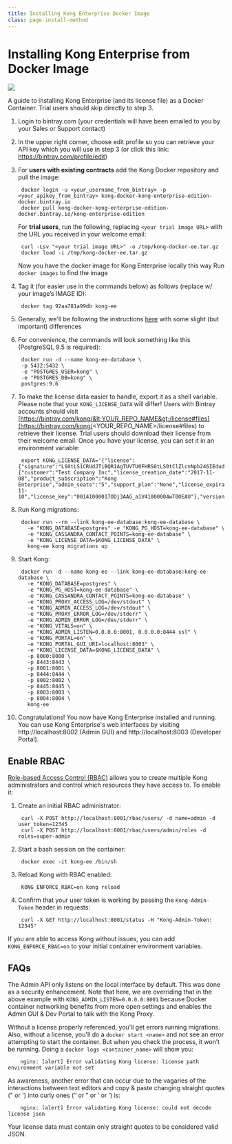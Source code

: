 ```yaml
---
title: Installing Kong Enterprise Docker Image
class: page-install-method
---
```


# Installing Kong Enterprise from Docker Image

<img src="/assets/images/distributions/docker.svg"/>

A guide to installing Kong Enterprise (and its license file) as a Docker Container. Trial users should skip directly to step 3.

1. Login to bintray.com (your credentials will have been emailed to you by your Sales or Support contact)

2. In the upper right corner, choose edit profile so you can retrieve your API key which you will use in step 3 (or click this link: https://bintray.com/profile/edit)

3. For **users with existing contracts** add the Kong Docker repository and pull the image:

        docker login -u <your_username_from_bintray> -p <your_apikey_from_bintray> kong-docker-kong-enterprise-edition-docker.bintray.io
        docker pull kong-docker-kong-enterprise-edition-docker.bintray.io/kong-enterprise-edition

    For **trial users**, run the following, replacing `<your trial image URL>` with the URL you received in your welcome email:

        curl -Lsv "<your trial image URL>" -o /tmp/kong-docker-ee.tar.gz
        docker load -i /tmp/kong-docker-ee.tar.gz


    Now you have the docker image for Kong Enterprise locally this way
    Run `docker images` to find the image

4. Tag it (for easier use in the commands below) as follows (replace w/ your image’s IMAGE ID):

        docker tag 92aa781a99db kong-ee

5. Generally, we'll be following the instructions [here](/install/docker/) with some slight (but important) differences

6. For convenience, the commands will look something like this (PostgreSQL 9.5 is required):

        docker run -d --name kong-ee-database \
        -p 5432:5432 \
        -e "POSTGRES_USER=kong" \
        -e "POSTGRES_DB=kong" \
        postgres:9.6

7. To make the license data easier to handle, export it as a shell variable. Please note that your `KONG_LICENSE_DATA` will differ! Users with Bintray accounts should visit [https://bintray.com/kong/&lt;YOUR_REPO_NAME&gt;/license#files](https://bintray.com/kong/<YOUR_REPO_NAME>/license#files) to retrieve their license. Trial users should download their license from their welcome email. Once you have your license, you can set it in an environment variable:

        export KONG_LICENSE_DATA='{"license":{"signature":"LS0tLS1CRUdJTiBQR1AgTUVTU0FHRS0tLS0tClZlcnNpb246IEdudVBHIHYyCgpvd0did012TXdDSFdzMTVuUWw3dHhLK01wOTJTR0tLWVc3UU16WTBTVTVNc2toSVREWk1OTFEzVExJek1MY3dTCjA0ek1UVk1OREEwc2pRM04wOHpNalZKVHpOTE1EWk9TVTFLTXpRMVRVNHpTRXMzTjA0d056VXdUTytKWUdNUTQKR05oWW1VQ21NWEJ4Q3NDc3lMQmorTVBmOFhyWmZkNkNqVnJidmkyLzZ6THhzcitBclZtcFZWdnN1K1NiKzFhbgozcjNCeUxCZzdZOVdFL2FYQXJ0NG5lcmVpa2tZS1ozMlNlbGQvMm5iYkRzcmdlWFQzek1BQUE9PQo9b1VnSgotLS0tLUVORCBQR1AgTUVTU0FHRS0tLS0tCg=","payload":{"customer":"Test Company Inc","license_creation_date":"2017-11-08","product_subscription":"Kong Enterprise","admin_seats":"5","support_plan":"None","license_expiration_date":"2017-11-10","license_key":"00141000017ODj3AAG_a1V41000004wT0OEAU"},"version":1}}'

8. Run Kong migrations:

        docker run --rm --link kong-ee-database:kong-ee-database \
          -e "KONG_DATABASE=postgres" -e "KONG_PG_HOST=kong-ee-database" \
          -e "KONG_CASSANDRA_CONTACT_POINTS=kong-ee-database" \
          -e "KONG_LICENSE_DATA=$KONG_LICENSE_DATA" \
          kong-ee kong migrations up

9. Start Kong:

        docker run -d --name kong-ee --link kong-ee-database:kong-ee-database \
          -e "KONG_DATABASE=postgres" \
          -e "KONG_PG_HOST=kong-ee-database" \
          -e "KONG_CASSANDRA_CONTACT_POINTS=kong-ee-database" \
          -e "KONG_PROXY_ACCESS_LOG=/dev/stdout" \
          -e "KONG_ADMIN_ACCESS_LOG=/dev/stdout" \
          -e "KONG_PROXY_ERROR_LOG=/dev/stderr" \
          -e "KONG_ADMIN_ERROR_LOG=/dev/stderr" \
          -e "KONG_VITALS=on" \
          -e "KONG_ADMIN_LISTEN=0.0.0.0:8001, 0.0.0.0:8444 ssl" \
          -e "KONG_PORTAL=on" \
          -e "KONG_PORTAL_GUI_URI=localhost:8003" \
          -e "KONG_LICENSE_DATA=$KONG_LICENSE_DATA" \
          -p 8000:8000 \
          -p 8443:8443 \
          -p 8001:8001 \
          -p 8444:8444 \
          -p 8002:8002 \
          -p 8445:8445 \
          -p 8003:8003 \
          -p 8004:8004 \
          kong-ee

10. Congratulations! You now have Kong Enterprise installed and running. You can use Kong Enterprise's web interfaces by visiting http://localhost:8002 (Admin GUI) and http://localhost:8003 (Developer Portal).

## Enable RBAC

[Role-based Access Control (RBAC)](https://docs.konghq.com/enterprise/latest/setting-up-admin-api-rbac/) allows you to create multiple Kong administrators and control which resources they have access to. To enable it:

1. Create an initial RBAC administrator:

        curl -X POST http://localhost:8001/rbac/users/ -d name=admin -d user_token=12345
        curl -X POST http://localhost:8001/rbac/users/admin/roles -d roles=super-admin

2. Start a bash session on the container:

        docker exec -it kong-ee /bin/sh

3. Reload Kong with RBAC enabled:

        KONG_ENFORCE_RBAC=on kong reload

4. Confirm that your user token is working by passing the `Kong-Admin-Token` header in requests:

        curl -X GET http://localhost:8001/status -H "Kong-Admin-Token: 12345"

If you are able to access Kong without issues, you can add `KONG_ENFORCE_RBAC=on` to your initial container environment variables.

## FAQs

The Admin API only listens on the local interface by default. This was done as a security enhancement. Note that here, we are overriding that in the above example with `KONG_ADMIN_LISTEN=0.0.0.0:8001` because Docker container networking benefits from more open settings and enables the Admin GUI & Dev Portal to talk with the Kong Proxy.

Without a license properly referenced, you’ll get errors running migrations. Also, without a license, you'll do a `docker start <name>` and not see an error attempting to start the container. But when you check the process, it won’t be running. Doing a `docker logs <container_name>` will show you:

        nginx: [alert] Error validating Kong license: license path environment variable not set

As awareness, another error that can occur due to the vagaries of the interactions between text editors and copy & paste changing straight quotes (" or ') into curly ones (“ or ” or ’ or ‘) is:

        nginx: [alert] Error validating Kong license: could not decode license json

Your license data must contain only straight quotes to be considered valid JSON.
